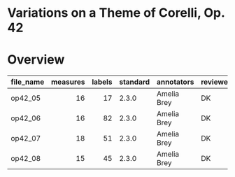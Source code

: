 # Variations on a Theme of Corelli, Op. 42

# Overview
|file_name|measures|labels|standard|annotators |reviewers|
|---------|-------:|-----:|--------|-----------|---------|
|op42_05  |      16|    17|2.3.0   |Amelia Brey|DK       |
|op42_06  |      16|    82|2.3.0   |Amelia Brey|DK       |
|op42_07  |      18|    51|2.3.0   |Amelia Brey|DK       |
|op42_08  |      15|    45|2.3.0   |Amelia Brey|DK       |

